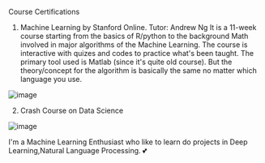 Course Certifications 
 
 
  1. Machine Learning by Stanford Online.
 Tutor: Andrew Ng
It is a 11-week course starting from the basics of R/python to the background Math involved in major algorithms of the Machine Learning. The course is interactive with quizes and codes to practice what's been taught. The primary tool used is Matlab (since it's quite old course). But the theory/concept for the algorithm is basically the same no matter which language you use. 

![image](https://user-images.githubusercontent.com/71135324/112575719-e1951280-8e16-11eb-8b55-1c6495b8b126.png)

 2. Crash Course on Data Science


![image](https://user-images.githubusercontent.com/71135324/112575782-04bfc200-8e17-11eb-8018-60bdfbe31701.png)


I'm a Machine Learning Enthusiast who like to learn do projects in Deep Learning,Natural Language Processing. 💕
